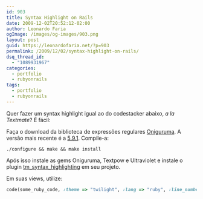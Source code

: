 ```yaml
---
id: 903
title: Syntax Highlight on Rails
date: 2009-12-02T20:52:12-02:00
author: Leonardo Faria
ogImage: /images/og-images/903.png
layout: post
guid: https://leonardofaria.net/?p=903
permalink: /2009/12/02/syntax-highlight-on-rails/
dsq_thread_id:
  - "1089931967"
categories:
  - portfolio
  - rubyonrails
tags:
  - portfolio
  - rubyonrails
---
```

Quer fazer um syntax highlight igual ao do codestacker abaixo, _a la Textmate_? É fácil:



Faça o download da biblioteca de expressões regulares [Oniguruma](http://www.geocities.jp/kosako3/oniguruma/). A versão mais recente é a [5.9.1](http://www.geocities.jp/kosako3/oniguruma/archive/onig-5.9.1.tar.gz). Compile-a:

```shell
./configure && make && make install
```

Após isso instale as gems Oniguruma, Textpow e Ultraviolet e instale o plugin [tm\_syntax\_highlighting](http://github.com/arya/tm_syntax_highlighting) em seu projeto.

Em suas views, utilize:

```ruby
code(some_ruby_code, :theme => "twilight", :lang => "ruby", :line_numbers => true)
```
